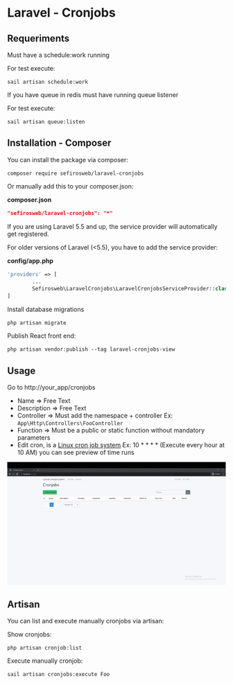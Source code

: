 # Laravel - Cronjobs

## Requeriments

Must have a schedule:work running

For test execute:

```
sail artisan schedule:work
```

If you have queue in redis must have running queue listener

For test execute:

```
sail artisan queue:listen
```

## Installation - Composer

You can install the package via composer:

```
composer require sefirosweb/laravel-cronjobs
```

Or manually add this to your composer.json:

**composer.json**

```json
"sefirosweb/laravel-cronjobs": "*"
```

If you are using Laravel 5.5 and up, the service provider will automatically get registered.

For older versions of Laravel (<5.5), you have to add the service provider:

**config/app.php**

```php
'providers' => [
        ...
    	Sefirosweb\LaravelCronjobs\LaravelCronjobsServiceProvider::class,
]
```

Install database migrations

```
php artisan migrate
```

Publish React front end:

```
php artisan vendor:publish --tag laravel-cronjobs-view
```

## Usage

Go to http://your_app/cronjobs

- Name => Free Text
- Description => Free Text
- Controller => Must add the namespace + controller Ex: ` App\Http\Controllers\FooController`
- Function => Must be a public or static function without mandatory parameters
- Edit cron, is a [Linux cron job system](https://en.wikipedia.org/wiki/Cron) Ex: 10 \* \* \* \* (Execute every hour at 10 AM) you can see preview of time runs

![image](https://raw.githubusercontent.com/sefirosweb/laravel-cronjobs/master/docs/how_to.gif)

## Artisan

You can list and execute manually cronjobs via artisan:

Show cronjobs:

```
php artisan cronjob:list
```

Execute manually cronjob:

```
sail artisan cronjobs:execute Foo
```

